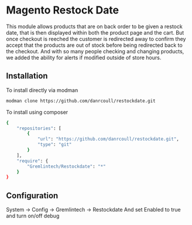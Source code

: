Magento Restock Date
===========================

This module allows products that are on back order to be given a restock date, that is then displayed within both the product page 
and the cart. But once checkout is reeched the customer is redirected away to confirm they accept that the products are out of stock
before being redirected back to the checkout. And with so many people checking and changing products, we added the ability for 
alerts if modified outside of store hours. 

Installation
--------------------------------------

To install directly  via modman

```bash
modman clone https://github.com/danrcoull/restockdate.git 
```

To install using composer

```bash
{
    "repositories": [
        {
            "url": "https://github.com/danrcoull/restockdate.git",
            "type": "git"
        }
    ],
    "require": {
        "Gremlintech/Restockdate": "*"
    }
}
```

Configuration
--------------------------------------------

System -> Config -> Gremlintech -> Restockdate
And set Enabled to true
and turn on/off debug
